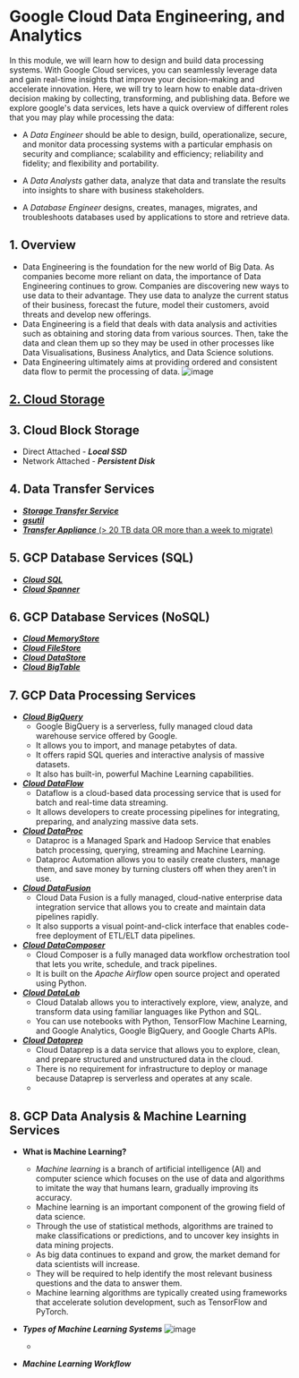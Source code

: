 # Google Cloud Data Engineering, and Analytics
In this module, we will learn how to design and build data processing systems. With Google Cloud services, you can seamlessly leverage data and gain real-time insights that improve your decision-making and accelerate innovation. 
Here, we will try to learn how to enable data-driven decision making by collecting, transforming, and publishing data. Before we explore google's data services, lets have a quick overview of different roles that you may play while processing the data:

- A *Data Engineer* should be able to design, build, operationalize, secure, and monitor data processing systems with a particular emphasis on security and compliance; scalability and efficiency; reliability and fidelity; and flexibility and portability.

- A *Data Analysts* gather data, analyze that data and translate the results into insights to share with business stakeholders.

- A *Database Engineer* designs, creates, manages, migrates, and troubleshoots databases used by applications to store and retrieve data.
## 1. Overview
   - Data Engineering is the foundation for the new world of Big Data. As companies become more reliant on data, the importance of Data Engineering continues to grow. Companies are discovering new ways to use data to their advantage. They use data to analyze the current status of their business, forecast the future, model their customers, avoid threats and develop new offerings. </br>
   - Data Engineering is a field that deals with data analysis and activities such as obtaining and storing data from various sources. Then, take the data and clean them up so they may be used in other processes like Data Visualisations, Business Analytics, and Data Science solutions. 
   - Data Engineering ultimately aims at providing ordered and consistent data flow to permit the processing of data.
   ![image](https://github.com/novatecstack/gcp-admin-masterclass/assets/121426292/7936cdee-bbbd-4d3f-86ad-376d237cd189)

## [2. Cloud Storage](https://cloud.google.com/storage)
## 3. Cloud Block Storage
   - Direct Attached - <b>*Local SSD*</b>
   - Network Attached - <b>*Persistent Disk*</b>
## 4. Data Transfer Services
   - [<b>*Storage Transfer Service*</b>](https://cloud.google.com/storage-transfer-service)
   - [<b>*gsutil*</b>]()
   - [<b>*Transfer Appliance*</b> (> 20 TB data OR more than a week to migrate)](https://cloud.google.com/transfer-appliance/docs/4.0/overview)
## 5. GCP Database Services (SQL)
   - [<b>*Cloud SQL*</b>]()
   - [<b>*Cloud Spanner*</b>]()
## 6. GCP Database Services (NoSQL)
   - [<b>*Cloud MemoryStore*</b>]()
   - [<b>*Cloud FileStore*</b>]()
   - [<b>*Cloud DataStore*</b>]()
   - [<b>*Cloud BigTable*</b>]()
## 7. GCP Data Processing Services
   - [<b>*Cloud BigQuery*</b>](https://cloud.google.com/bigquery)
     - Google BigQuery is a serverless, fully managed cloud data warehouse service offered by Google. 
     - It allows you to import, and manage petabytes of data. 
     - It offers rapid SQL queries and interactive analysis of massive datasets. 
     - It also has built-in, powerful Machine Learning capabilities.
   - [<b>*Cloud DataFlow*</b>](https://cloud.google.com/dataflow)
     - Dataflow is a cloud-based data processing service that is used for batch and real-time data streaming. 
     - It allows developers to create processing pipelines for integrating, preparing, and analyzing massive data sets.
   - [<b>*Cloud DataProc*</b>](https://cloud.google.com/dataproc)
     - Dataproc is a Managed Spark and Hadoop Service that enables batch processing, querying, streaming and Machine Learning. 
     - Dataproc Automation allows you to easily create clusters, manage them, and save money by turning clusters off when they aren't in use. 
   - [<b>*Cloud DataFusion*</b>](https://cloud.google.com/data-fusion)
     - Cloud Data Fusion is a fully managed, cloud-native enterprise data integration service that allows you to create and maintain data pipelines rapidly. 
     - It also supports a visual point-and-click interface that enables code-free deployment of ETL/ELT data pipelines. 
   - [<b>*Cloud DataComposer*</b>](https://cloud.google.com/composer)
     - Cloud Composer is a fully managed data workflow orchestration tool that lets you write, schedule, and track pipelines. 
     - It is built on the *Apache Airflow* open source project and operated using Python. 
   - [<b>*Cloud DataLab*</b>](https://cloud.google.com/datalab/docs)
     - Cloud Datalab allows you to interactively explore, view, analyze, and transform data using familiar languages like Python and SQL. 
     - You can use notebooks with Python, TensorFlow Machine Learning, and Google Analytics, Google BigQuery, and Google Charts APIs.
   - [<b>*Cloud Dataprep*</b>](https://cloud.google.com/dataprep)
     - Cloud Dataprep is a data service that allows you to explore, clean, and prepare structured and unstructured data in the cloud. 
     - There is no requirement for infrastructure to deploy or manage because Dataprep is serverless and operates at any scale.
     -  
## 8. GCP Data Analysis & Machine Learning Services
   - <b>What is Machine Learning?</b>
     - *Machine learning* is a branch of artificial intelligence (AI) and computer science which focuses on the use of data and algorithms to imitate the way that humans learn, gradually improving its accuracy.
     - Machine learning is an important component of the growing field of data science. 
     - Through the use of statistical methods, algorithms are trained to make classifications or predictions, and to uncover key insights in data mining projects.
     - As big data continues to expand and grow, the market demand for data scientists will increase. 
     - They will be required to help identify the most relevant business questions and the data to answer them.
     - Machine learning algorithms are typically created using frameworks that accelerate solution development, such as TensorFlow and PyTorch.

   - <b>*Types of Machine Learning Systems*</b>
   ![image](https://github.com/novatecstack/gcp-admin-masterclass/assets/121426292/002d4951-4b5a-41f7-9ebb-b9acf8cc6c8a)

 
     - 
   - <b>*Machine Learning Workflow*</b>
   
   
